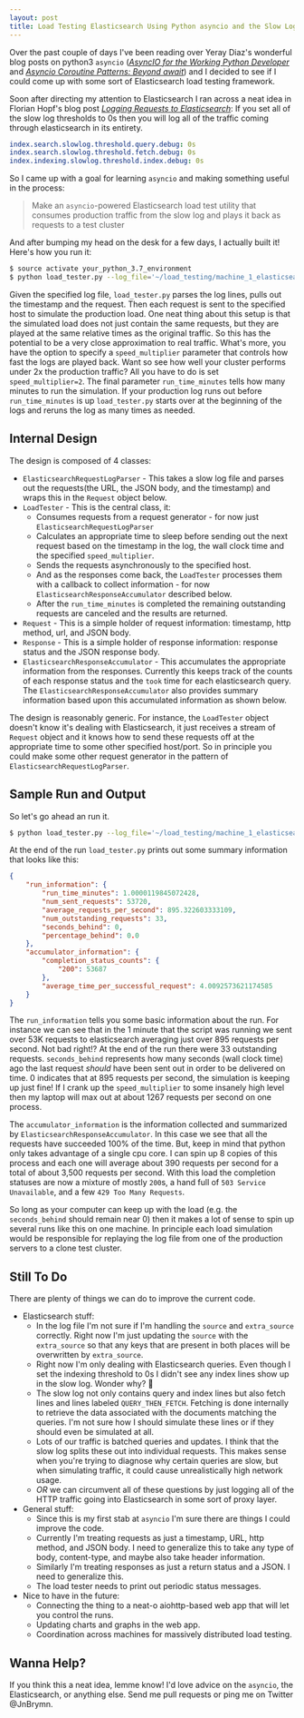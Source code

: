```yaml
---
layout: post
title: Load Testing Elasticsearch Using Python asyncio and the Slow Log
---
```

Over the past couple of days I've been reading over Yeray Diaz's wonderful blog posts on python3 `asyncio` ([_AsyncIO for the Working Python Developer_](https://hackernoon.com/asyncio-for-the-working-python-developer-5c468e6e2e8e) and [_Asyncio Coroutine Patterns: Beyond await_](https://medium.com/python-pandemonium/asyncio-coroutine-patterns-beyond-await-a6121486656f)) and I decided to see if I could come up with some sort of Elasticsearch load testing framework.

Soon after directing my attention to Elasticsearch I ran across a neat idea in Florian Hopf's blog post [_Logging Requests to Elasticsearch_](http://blog.florian-hopf.de/2016/03/logging-requests-to-elasticsearch.html): If you set all of the slow log thresholds to 0s then you will log all of the traffic coming through elasticsearch in its entirety.
```yaml
index.search.slowlog.threshold.query.debug: 0s
index.search.slowlog.threshold.fetch.debug: 0s
index.indexing.slowlog.threshold.index.debug: 0s
```

So I came up with a goal for learning `asyncio` and making something useful in the process:

> Make an `asyncio`-powered Elasticsearch load test utility that consumes production traffic from the slow log and plays it back as requests to a test cluster 

And after bumping my head on the desk for a few days, I actually built it! Here's how you run it:

```bash
$ source activate your_python_3.7_environment
$ python load_tester.py --log_file='~/load_testing/machine_1_elasticsearch_slowlog.log' --host='qa-core-es3' --port=9200 --speed_multiplier=2 --run_time_minutes=10
```

Given the specified log file, `load_tester.py` parses the log lines, pulls out the timestamp and the request. Then each request is sent to the specified host to simulate the production load. One neat thing about this setup is that the simulated load does not just contain the same requests, but they are played at the same relative times as the original traffic. So this has the potential to be a very close approximation to real traffic. What's more, you have the option to specify a `speed_multiplier` parameter that controls how fast the logs are played back. Want so see how well your cluster performs under 2x the production traffic? All you have to do is set `speed_multiplier=2`. The final parameter `run_time_minutes` tells how many minutes to run the simulation. If your production log runs out before `run_time_minutes` is up `load_tester.py` starts over at the beginning of the logs and reruns the log as many times as needed.

## Internal Design

The design is composed of 4 classes: 

* `ElasticsearchRequestLogParser` - This takes a slow log file and parses out the requests(the URL, the JSON body, and the timestamp) and wraps this in the `Request` object below.
* `LoadTester` - This is the central class, it:
  * Consumes requests from a request generator - for now just `ElasticsearchRequestLogParser`
  * Calculates an appropriate time to sleep before sending out the next request based on the timestamp in the log, the wall clock time and the specified `speed_multiplier`.
  * Sends the requests asynchronously to the specified host.
  * And as the responses come back, the `LoadTester` processes them with a callback to collect information - for now `ElasticsearchResponseAccumulator` described below.
  * After the `run_time_minutes` is completed the remaining outstanding requests are canceled and the results are returned.
* `Request` - This is a simple holder of request information: timestamp, http method, url, and JSON body.
* `Response` - This is a simple holder of response information: response status and the JSON response body.
* `ElasticsearchResponseAccumulator` - This accumulates the appropriate information from the responses. Currently this keeps track of the counts of each response status and the `took` time for each elasticsearch query. The `ElasticsearchResponseAccumulator` also provides summary information based upon this accumulated information as shown below.

The design is reasonably generic. For instance, the `LoadTester` object doesn't know it's dealing with Elasticsearch, it just receives a stream of `Request` object and it knows how to send these requests off at the appropriate time to some other specified host/port. So in principle you could make some other request generator in the pattern of `ElasticsearchRequestLogParser`.


## Sample Run and Output

So let's go ahead an run it. 
 
```bash
$ python load_tester.py --log_file='~/load_testing/machine_1_elasticsearch_slowlog.log' --host='qa-core-es3' --port=9200 --speed_multiplier=10 --run_time_minutes=1
```

 At the end of the run `load_tester.py` prints out some summary information that looks like this:
```json
{
    "run_information": {
        "run_time_minutes": 1.0000119845072428,
        "num_sent_requests": 53720,
        "average_requests_per_second": 895.322603333109,
        "num_outstanding_requests": 33,
        "seconds_behind": 0,
        "percentage_behind": 0.0
    },
    "accumulator_information": {
        "completion_status_counts": {
            "200": 53687
        },
        "average_time_per_successful_request": 4.0092573621174585
    }
}
```

The `run_information` tells you some basic information about the run. For instance we can see that in the 1 minute that the script was running we sent over 53K requests to elasticsearch averaging just over 895 requests per second. Not bad right!? At the end of the run there were 33 outstanding requests. `seconds_behind` represents how many seconds (wall clock time) ago the last request _should_ have been sent out in order to be delivered on time. 0 indicates that at 895 requests per second, the simulation is keeping up just fine! If I crank up the `speed_multiplier` to some insanely high level then my laptop will max out at about 1267 requests per second on one process.

The `accumulator_information` is the information collected and summarized by `ElasticsearchResponseAccumulator`. In this case we see that all the requests have succeeded 100% of the time. But, keep in mind that python only takes advantage of a single cpu core. I can spin up 8 copies of this process and each one will average about 390 requests per second for a total of about 3,500 requests per second. With this load the completion statuses are now a mixture of mostly `200`s, a hand full of `503 Service Unavailable`, and a few `429 Too Many Requests`.

So long as your computer can keep up with the load (e.g. the `seconds_behind` should remain near 0) then it makes a lot of sense to spin up several runs like this on one machine. In principle each load simulation would be responsible for replaying the log file from one of the production servers to a clone test cluster.

## Still To Do

There are plenty of things we can do to improve the current code.

* Elasticsearch stuff:
  * In the log file I'm not sure if I'm handling the `source` and `extra_source` correctly. Right now I'm just updating the `source` with the `extra_source` so that any keys that are present in both places will be overwritten by `extra_source`.
  * Right now I'm only dealing with Elasticsearch queries. Even though I set the indexing threshold to 0s I didn't see any index lines show up in the slow log. Wonder why? 🤔
  * The slow log not only contains query and index lines but also fetch lines and lines labeled `QUERY_THEN_FETCH`. Fetching is done internally to retrieve the data associated with the documents matching the queries. I'm not sure how I should simulate these lines or if they should even be simulated at all.
  * Lots of our traffic is batched queries and updates. I think that the slow log splits these out into individual requests. This makes sense when you're trying to diagnose why certain queries are slow, but when simulating traffic, it could cause unrealistically high network usage.
  * *OR* we can circumvent all of these questions by just logging all of the HTTP traffic going into Elasticsearch in some sort of proxy layer.
* General stuff:
  * Since this is my first stab at `asyncio` I'm sure there are things I could improve the code.
  * Currently I'm treating requests as just a timestamp, URL, http method, and JSON body. I need to generalize this to take any type of body, content-type, and maybe also take header information.
  * Similarly I'm treating responses as just a return status and a JSON. I need to generalize this.
  * The load tester needs to print out periodic status messages.
* Nice to have in the future:
  * Connecting the thing to a neat-o aiohttp-based web app that will let you control the runs.
  * Updating charts and graphs in the web app.
  * Coordination across machines for massively distributed load testing.

## Wanna Help?

If you think this a neat idea, lemme know! I'd love advice on the `asyncio`, the Elasticsearch, or anything else. Send me pull requests or ping me on Twitter @JnBrymn. 